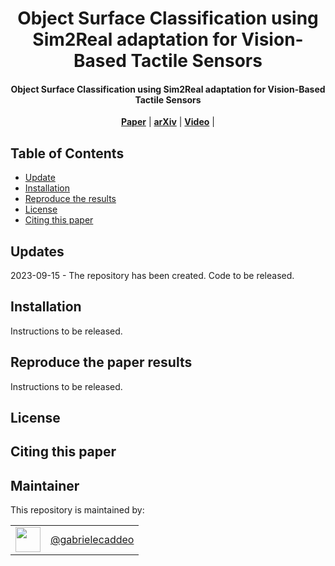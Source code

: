 <h1 align="center">
    Object Surface Classification using Sim2Real adaptation for Vision-Based Tactile Sensors
</h1>

<h4 align="center">
  Object Surface Classification using Sim2Real adaptation for Vision-Based Tactile Sensors
</h4>

<div align="center">
  <a href=""><b>Paper</b></a> |
  <a href=""><b>arXiv</b></a> |
  <a href=""><b>Video</b></a> |
</div>

## Table of Contents

- [Update](#updates)
- [Installation](#installation)
- [Reproduce the results](#reproduce-the-paper-results)
- [License](#license)
- [Citing this paper](#citing-this-paper)

## Updates

2023-09-15 - The repository has been created. Code to be released.

## Installation

Instructions to be released.

## Reproduce the paper results

Instructions to be released.

## License

## Citing this paper

## Maintainer

This repository is maintained by:

| | |
|:---:|:---:|
| [<img src="https://github.com/gabrielecaddeo.png" width="40">](https://github.com/gabrielecaddeo) | [@gabrielecaddeo](https://github.com/gabrielecaddeo) |
